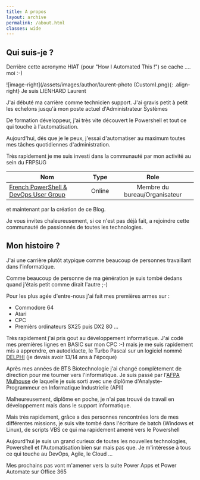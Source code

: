 ```yaml
---
title: A propos
layout: archive
permalink: /about.html
classes: wide
---
```


## Qui suis-je ?

Derrière cette acronyme HIAT (pour "How I Automated This !") se cache .... moi :-)

![image-right](/assets/images/author/laurent-photo (Custom).png){: .align-right}
Je suis LIENHARD Laurent

J'ai débuté ma carrière comme technicien support. J'ai gravis petit à petit les echelons jusqu'à mon poste actuel d'Administrateur Systèmes

De formation développeur, j'ai très vite découvert le Powershell et tout ce qui touche à l'automatisation.

Aujourd'hui, dés que je le peux, j'essai d'automatiser au maximum toutes mes tâches quotidiennes d'administration.

Très rapidement je me suis investi dans la communauté par mon activité au sein du FRPSUG

|Nom|Type|Role|
|---|:-------------:|:-------------:|
| [French PowerShell & DevOps User Group](https://frpsug.github.io/)|Online|Membre du bureau/Organisateur|

et maintenant par la création de ce Blog.

Je vous invites chaleureusement, si ce n'est pas déjà fait, a rejoindre cette communauté de passionnés de toutes les technologies.

## Mon histoire ?

J'ai une carrière plutôt atypique comme beaucoup de personnes travaillant dans l'informatique.

Comme beaucoup de personne de ma génération je suis tombé dedans quand j'étais petit comme dirait l'autre ;-)

Pour les plus agée d'entre-nous j'ai fait mes premières armes sur :
- Commodore 64
- Atari
- CPC
- Premièrs ordinateurs SX25 puis DX2 80 ...

Très rapidement j'ai pris gout au développement informatique. J'ai codé mes premières lignes en BASIC sur mon CPC :-) mais je me suis rapidement mis a apprendre, en autodidacte, le Turbo Pascal sur un logiciel nommé [DELPHI](https://www.embarcadero.com/products/delphi) (je devais avoir 13/14 ans à l'époque)

Après mes années de BTS Biotechnologie j'ai changé complètement de direction pour me tourner vers l'informatique.
Je suis passé par l'[AFPA Mulhouse](https://www.afpa.fr/centre/centre-de-mulhouse) de laquelle je suis sorti avec une diplôme d'Analyste-Programmeur en Informatique Industrielle (APII)

Malheureusement, diplôme en poche, je n'ai pas trouvé de travail en développement mais dans le support informatique.

Mais très rapidement, grâce a des personnes rencontrées lors de mes différentes missions,  je suis vite tombé dans l'écriture de batch (Windows et Linux), de scripts VBS ce qui ma rapidement amené vers le Powershell

Aujourd'hui je suis un grand curieux de toutes les nouvelles technologies, Powershell et l'Automatisation bien sur mais pas que. Je m'intéresse à tous ce qui touche au DevOps, Agile, le Cloud ...

Mes prochains pas vont m'amener vers la suite Power Apps et Power Automate sur Office 365